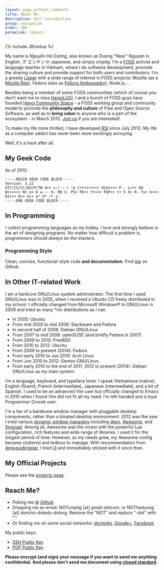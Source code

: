 ```yaml
---
layout: page_without_comments
title: About Me
description: Self-introduction
group: navigation
order: 100
permalink: /about/
---
```

{% include JB/setup %}

My name is *Nguyễn Hà Dương*, also known as Duong "Near" Nguyen in English, グ
エンヤン in Japanese, and simply *cmpitg*. I'm a
[FOSS](http://en.wikipedia.org/wiki/Free_and_Open_Source_Software) activist
and language teacher in Vietnam, where I do software development, promote the
sharing culture and provide support for both users and contributors. I'm a
greedy [Lisper](http://en.wikipedia.org/wiki/Lisp_%28programming_language%29)
with a wide range of interest in FOSS projects: Mozilla (as a
[Mozilla Rep](https://wiki.mozilla.org/User:Cmpitg)), Fedora (also as
[Fedora Ambassador](https://fedoraproject.org/wiki/User:Cmpitg)), Node.js, ...

Besides being a member of some FOSS communities (which of course you don't
want me to miss [HanoiLUG](http://lists.hanoilug.org/listinfo)), I and a bunch
of FOSS guys have founded
[Hanoi Community Space](http://khonggiancongdong.org) - a FOSS working group
and community model to promote the **philosophy and culture** of Free and Open
Source Software, as well as to **bring value** to anyone who is a part of the
ecosystem - in
March 2012. [Join us](https://groups.google.com/group/khonggian-congdong) if
you are interested!

To make my life more thrilled, I have developed
[RSI](http://en.wikipedia.org/wiki/Repetitive_strain_injury) since
July 2012. My life as a computer addict has never been more excitingly
annoying.

Well, it's a hack after all.

## My Geek Code

As of 2012:

```
-----BEGIN GEEK CODE BLOCK-----
Version: 3.12
GIT/CS/CC/ED/P/TW d++ s:(-:-) !a C+++(++++) ULU++++ P-- L+++ E@
W++>+++ N+ o+ K w--- O- M@ V- PS+ PE++ Y+>++ PGP++ t+ 5 X+ R- tv+ b+++
DI+++ D++ G++ e* h* r* y-
-----END GEEK CODE BLOCK-----
```

## In Programming

I collect programming languages as my hobby. I love and strongly believe in
the art of designing programs. No matter how difficult a problem is,
*programmers should always be the masters*.

### Programming Style

Clean, concise, functional-style code **and documentation**.  Find
[me](https://github.com/cmpitg) on Github.

## In Other IT-related Work

I am a hardcore GNU/Linux system administrator. The first time I used
GNU/Linux was in 2005, when I received a Ubuntu CD freely distributed in my
school. I officially changed from Microsoft Windows® to GNU/Linux in 2008 and
tried as many \*nix distributions as I can.

- In 2005: Ubuntu
- From mid 2005 to mid 2006: Slackware and Fedora
- In second half of 2006: Debian GNU/Linux
- From 2007 to mid 2008: openSUSE (and briefly Fedora in 2007)
- From 2009 to 2010: FreeBSD
- From 2010 to 2012: Ubuntu
- From 2009 to present (2014): Fedora
- From early 2010 to Jun 2010: Arch Linux
- From Jun 2010 to 2012: Gentoo GNU/Linux.
- From early 2010 to the end of 2011, 2012 to present (2014): Debian GNU/Linux
  as my main system.

I’m a language, keyboard, and typeface lover. I speak Vietnamese (native),
English (fluent), French (intermediate), Japanese (intermediate), and a bit of
Spanish. I used to be an advanced Vim user but officially changed to Emacs in
2010 when I found Vim did not fit all my need. I’m left-handed and a loyal
Programmer Dvorak user.

I'm a fan of a barebone window manager with pluggable desktop components,
rather than a bloated desktop environment.  2012 was the year I tried various
[dynamic window managers](http://en.wikipedia.org/wiki/Dynamic_window_manager)
including [dwm](https://en.wikipedia.org/wiki/Dwm),
[Awesome](http://en.wikipedia.org/wiki/Awesome_(window_manager)), and
[Xmonad](https://en.wikipedia.org/wiki/Xmonad).  Among all, Awesome was the
nicest with the powerful Lua configuration, rich features and wide range of
libraries.  I used it for the longest period of time.  However, as my needs
grew, my Awesome config became cluttered and tedious to manage.  With
recommendation from [@myguidingstar](https://github.com/myguidingstar/), I
tried [i3](http://en.wikipedia.org/wiki/i3_(window_manager)) and immediately
sticked with it since then.

## My Official Projects

Please see the [projects page](/projects/).

## Reach Me?

- Poking me @ [Github](https://www.github.com/cmpitg)
- Dropping me an email: NOTcmpitg [at] gmail-dotcom, or NOThaduong [at]
  domino-dotedu-dotorg. Remove the "NOT" and replace "-dot" with "."
- Or finding me on some social networks:
  [@cmpitg](http://twitter.com/#!/cmpitg),
  [Google+](https://plus.google.com/#118060248339095886143/about),
  [Facebook](https://www.facebook.com/cmpitg)

My public keys:

* [SSH Public Key](/ssh.public.key.txt)
* [PGP Public Key](/public.key.txt)

**Please encrypt (and sign) your message if you want to send me anything
confidential.  And please don't send me document using
[closed standard](http://www.gnu.org/philosophy/no-word-attachments.html).**
